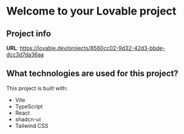 # Welcome to your Lovable project

## Project info

**URL**: https://lovable.dev/projects/8560cc02-9d32-42d3-bbde-dcc3d7da36aa


## What technologies are used for this project?

This project is built with:

- Vite
- TypeScript
- React
- shadcn-ui
- Tailwind CSS

